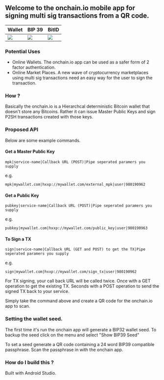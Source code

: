 ## Welcome to the onchain.io mobile app for signing multi sig transactions from a QR code.

| Wallet | BIP 39 | BitID |
|--------|--------|--------|
|![](http://i.imgur.com/pGEmL2B.png)|![](http://i.imgur.com/S6frWkp.png)|![](http://i.imgur.com/qRcBoEn.png)|

### Potential Uses

* Online Wallets. The onchain.io app can be used as a safer form of 2 factor authentication.
* Online Market Places. A new wave of cryptocurrency marketplaces using multi sig transactions need an easy way for the user to sign the transaction.

### How ?

Basically the onchain.io is a Hierarchcal deterministic Bitcoin wallet that doesn't store any Bitcoins. Rather it can issue Master Public Keys and sign P2SH transactions created with those keys.

### Proposed API

Below are some example commands.

#### Get a Master Public Key

    mpk|service-name|Callback URL (POST)|Pipe seperated paramers you supply

e.g.

    mpk|mywallet.com|hxxp://mywallet.com/external_mpk|user|980190962

#### Get a Public Key

    pubkey|service-name|Callback URL (POST)|Pipe seperated paramers you supply

e.g.

    pubkey|mywallet.com|hxxp://mywallet.com/public_key|user|980190963

#### To Sign a TX

    sign|service-name|Callback URL (GET and POST) to get the TX|Pipe seperated paramers you supply

e.g.

    sign|mywallet.com|hxxp://mywallet.com/sign_tx|user|980190962
    
For TX signing, your call back URL will be called twice. Once with a GET operation to get the existing TX. Seconds with a POST operation
to send the signed TX back to your service.

Simply take the command above and create a QR code for the onchain.io app to scan.

### Setting the wallet seed.

The first time it's run the onchain app will generate a BIP32 wallet seed. To backup the seed click on the menu and 
select "Show BIP39 Seed"

To set a seed generate a QR code containing a 24 word BIP39 compatible passphrase. Scan the passphrase in with the onchain app.


### How do I build this ?

Built with Android Studio.





